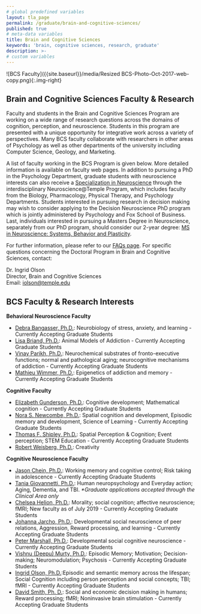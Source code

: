 ```yaml
---
# global predefined variables
layout: tla_page
permalink: /graduate/brain-and-cognitive-sciences/
published: true
# meta-data variables
title: Brain and Cognitive Sciences
keywords: 'brain, cognitive sciences, research, graduate'
description: >-
# custom variables
---
```

![BCS Faculty]({{site.baseurl}}/media/Resized BCS-Photo-Oct-2017-web-copy.png){:.img-right}
## Brain and Cognitive Sciences Faculty & Research
Faculty and students in the Brain and Cognitive Sciences Program are working on a wide range of research questions across the domains of cognition, perception, and neuroscience. Students in this program are presented with a unique opportunity for integrative work across a variety of perspectives. Many BCS faculty collaborate with researchers in other areas of Psychology as well as other departments of the university including Computer Science, Geology, and Marketing. 

A list of faculty working in the BCS Program is given below. More detailed information is available on faculty web pages. 
In addition to pursuing a PhD in the Psychology Department, graduate students with neuroscience interests can also receive a [Specialization in Neuroscience](http://www.cla.temple.edu/neuroscience#phd-specialization-in-neuroscience/) through the interdisciplinary Neuroscience@Temple Program, which includes faculty from the Biology, Pharmacology, Physical Therapy, and Psychology Departments.  Students interested in pursuing research in decision making may wish to consider applying to the Decision Neuroscience PhD program which is jointly administered by Psychology and  Fox School of Business. Last, individuals interested in pursuing a Masters Degree in Neuroscience, separately from our PhD program, should consider our 2-year degree: [MS in Neuroscience: Systems, Behavior and Plasticity](http://www.cla.temple.edu/neuroscience/graduate/).

For further information, please refer to our [FAQs page](https://docs.google.com/document/d/1ivOkALO5TPzHucnu6X8tCwhDbZI0bV_HKslMpBJKD00/edit?usp=sharing). For specific questions concerning the Doctoral Program in Brain and Cognitive Sciences, contact:

Dr. Ingrid Olson<br>
Director, Brain and Cognitive Sciences<br>
Email: [iolson@temple.edu](mailto:iolson@temple.edu)<br>

## BCS Faculty & Research Interests

**Behavioral Neuroscience Faculty**
- [Debra Bangasser, Ph.D.](https://liberalarts.temple.edu/academics/faculty/bangasser-debra): Neurobiology of stress, anxiety, and learning - Currently Accepting Graduate Students
- [Lisa Briand, Ph.D.](https://liberalarts.temple.edu/academics/faculty/briand-lisa): Animal Models of Addiction - Currently Accepting Graduate Students
- [Vinay Parikh, Ph.D.](https://liberalarts.temple.edu/academics/faculty/parikh-vinay): Neurochemical substrates of fronto-executive functions; normal and pathological aging; neurocognitive mechanisms of addiction - Currently Accepting Graduate Students
- [Mathieu Wimmer, Ph.D.](https://liberalarts.temple.edu/academics/faculty/wimmer-mathieu): Epigenetics of addiction and memory - Currently Accepting Graduate Students

**Cognitive Faculty**
- [Elizabeth Gunderson, Ph.D.](https://liberalarts.temple.edu/academics/faculty/gunderson-elizabeth): Cognitive development; Mathematical cognition - Currently Accepting Graduate Students
- [Nora S. Newcombe, Ph.D.](https://liberalarts.temple.edu/academics/faculty/newcombe-nora): Spatial cognition and development, Episodic memory and development, Science of Learning - Currently Accepting Graduate Students
- [Thomas F. Shipley, Ph.D.](https://liberalarts.temple.edu/academics/faculty/shipleythomas): Spatial Perception & Cognition; Event perception; STEM Education - Currently Accepting Graduate Students
- [Robert Weisberg, Ph.D.](https://liberalarts.temple.edu/academics/faculty/weisberg-robert): Creativity

**Cognitive Neuroscience Faculty**
- [Jason Chein, Ph.D.](https://liberalarts.temple.edu/academics/faculty/chein-jason): Working memory and cognitive control; Risk taking in adolescence - Currently Accepting Graduate Students
- [Tania Giovannetti, Ph.D.](https://liberalarts.temple.edu/academics/faculty/giovannetti-tania): Human neuropsychology and Everyday action; Aging, Dementia, and TBI. _*Graduate applications accepted through the Clinical Area only_
- [Chelsea Helion, Ph.D.](http://chelseahelion.squarespace.com/): Morality; social cognition; affective neuroscience; fMRI; New faculty as of July 2019 - Currently Accepting Graduate Students
- [Johanna Jarcho, Ph.D.](http://www.sdnlaboratory.com/): Developmental social neuroscience of peer relations, Aggression, Reward processing, and learning - Currently Accepting Graduate Students
- [Peter Marshall, Ph.D.](https://liberalarts.temple.edu/academics/faculty/marshall-peter-j): Developmental social cognitive neuroscience - Currently Accepting Graduate Students
- [Vishnu (Deepu) Murty, Ph.D.](https://sites.temple.edu/adaptivememorylab/research/): Episodic Memory; Motivation; Decision-making; Neuromodulation; Psychosis - Currently Accepting Graduate Students
- [Ingrid Olson, Ph.D.](https://liberalarts.temple.edu/academics/faculty/olson-ingrid):Episodic and semantic memory across the lifespan; Social Cognition including person perception and social concepts; TBI; fMRI - Currently Accepting Graduate Students
- [David Smith, Ph. D.](https://liberalarts.temple.edu/academics/faculty/smith-david): Social and economic decision making in humans; Reward processing; fMRI; Noninvasive brain stimulation - Currently Accepting Graduate Students
